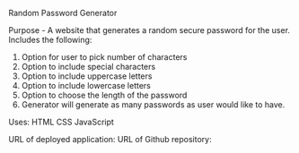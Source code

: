 Random Password Generator

Purpose - 
A website that generates a random secure password for the user. Includes the following:

1. Option for user to pick number of characters
2. Option to include special characters 
3. Option to include uppercase letters
4. Option to include lowercase letters
5. Option to choose the length of the password
6. Generator will generate as many passwords as user would like to have.


Uses: 
HTML
CSS
JavaScript

URL of deployed application:
URL of Github repository:
